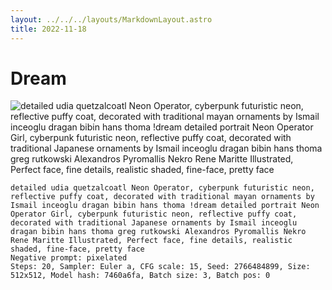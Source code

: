```yaml
---
layout: ../../../layouts/MarkdownLayout.astro
title: 2022-11-18
---
```


# Dream

![detailed udia quetzalcoatl Neon Operator, cyberpunk futuristic neon, reflective puffy coat, decorated with traditional mayan ornaments by Ismail inceoglu dragan bibin hans thoma !dream detailed portrait Neon Operator Girl, cyberpunk futuristic neon, reflective puffy coat, decorated with traditional Japanese ornaments by Ismail inceoglu dragan bibin hans thoma greg rutkowski Alexandros Pyromallis Nekro Rene Maritte Illustrated, Perfect face, fine details, realistic shaded, fine-face, pretty face](https://r2.u0.vc/face/00012-2766484904-detailed%20udia.png "Just be chill.")
```
detailed udia quetzalcoatl Neon Operator, cyberpunk futuristic neon, reflective puffy coat, decorated with traditional mayan ornaments by Ismail inceoglu dragan bibin hans thoma !dream detailed portrait Neon Operator Girl, cyberpunk futuristic neon, reflective puffy coat, decorated with traditional Japanese ornaments by Ismail inceoglu dragan bibin hans thoma greg rutkowski Alexandros Pyromallis Nekro Rene Maritte Illustrated, Perfect face, fine details, realistic shaded, fine-face, pretty face
Negative prompt: pixelated
Steps: 20, Sampler: Euler a, CFG scale: 15, Seed: 2766484899, Size: 512x512, Model hash: 7460a6fa, Batch size: 3, Batch pos: 0
```
